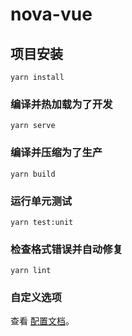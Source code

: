 # nova-vue

## 项目安装
```
yarn install
```

### 编译并热加载为了开发
```
yarn serve
```

### 编译并压缩为了生产
```
yarn build
```

### 运行单元测试
```
yarn test:unit
```

### 检查格式错误并自动修复
```
yarn lint
```

### 自定义选项
查看 [配置文档](https://cli.vuejs.org/zh/config/)。
